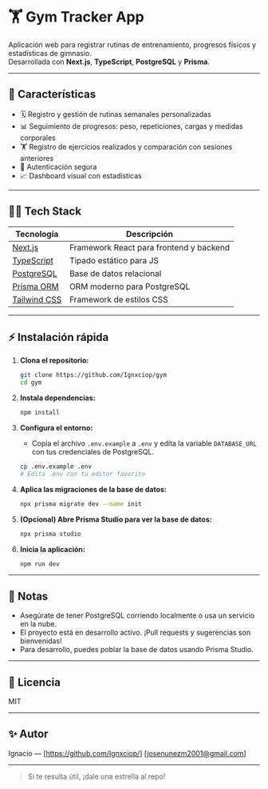 # 🏋️ Gym Tracker App

Aplicación web para registrar rutinas de entrenamiento, progresos físicos y estadísticas de gimnasio.  
Desarrollada con **Next.js**, **TypeScript**, **PostgreSQL** y **Prisma**.

---

## 🚀 Características

- 🗓 Registro y gestión de rutinas semanales personalizadas
- 📊 Seguimiento de progresos: peso, repeticiones, cargas y medidas corporales
- 🏋️ Registro de ejercicios realizados y comparación con sesiones anteriores
- 🧠 Autenticación segura
- 📈 Dashboard visual con estadísticas

---

## 🧑‍💻 Tech Stack

| Tecnología                                    | Descripción                             |
| --------------------------------------------- | --------------------------------------- |
| [Next.js](https://nextjs.org/)                | Framework React para frontend y backend |
| [TypeScript](https://www.typescriptlang.org/) | Tipado estático para JS                 |
| [PostgreSQL](https://www.postgresql.org/)     | Base de datos relacional                |
| [Prisma ORM](https://www.prisma.io/)          | ORM moderno para PostgreSQL             |
| [Tailwind CSS](https://tailwindcss.com/)      | Framework de estilos CSS                |

---

## ⚡ Instalación rápida

1. **Clona el repositorio:**

   ```bash
   git clone https://github.com/Ignxciop/gym
   cd gym
   ```

2. **Instala dependencias:**

   ```bash
   npm install
   ```

3. **Configura el entorno:**

   - Copia el archivo `.env.example` a `.env` y edita la variable `DATABASE_URL` con tus credenciales de PostgreSQL.

   ```bash
   cp .env.example .env
   # Edita .env con tu editor favorito
   ```

4. **Aplica las migraciones de la base de datos:**

   ```bash
   npx prisma migrate dev --name init
   ```

5. **(Opcional) Abre Prisma Studio para ver la base de datos:**

   ```bash
   npx prisma studio
   ```

6. **Inicia la aplicación:**

   ```bash
   npm run dev
   ```

---

## 📝 Notas

- Asegúrate de tener PostgreSQL corriendo localmente o usa un servicio en la nube.
- El proyecto está en desarrollo activo. ¡Pull requests y sugerencias son bienvenidas!
- Para desarrollo, puedes poblar la base de datos usando Prisma Studio.

---

## 📄 Licencia

MIT

---

## ✨ Autor

Ignacio — [https://github.com/Ignxciop/]
[josenunezm2001@gmail.com]

---

> Si te resulta útil, ¡dale una estrella al repo!
